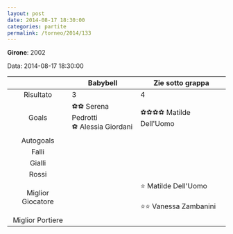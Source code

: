 ```yaml
---
layout: post
date: 2014-08-17 18:30:00
categories: partite
permalink: /torneo/2014/133
---
```

**Girone**: 2002

Data: 2014-08-17 18:30:00

| | Babybell | Zie sotto grappa |
|:-----:|-----|-----|
Risultato|3|4
Goals|⚽⚽ Serena Pedrotti<br/>⚽ Alessia Giordani|⚽⚽⚽⚽ Matilde Dell'Uomo<br/>
Autogoals||
Falli||
Gialli||
Rossi||
Miglior Giocatore||⭐ Matilde Dell'Uomo<br/><br/>⭐⭐ Vanessa Zambanini<br/>
Miglior Portiere||